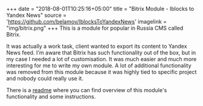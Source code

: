 +++
date = "2018-08-01T10:25:16+05:00"
title = "Bitrix Module - Iblocks to Yandex News"
source = 'https://github.com/belamov/IblocksToYandexNews'
imagelink = "img/bitrix.png"
+++
This is a module for popular in Russia CMS called Bitrix.

It was actually a work task, client wanted to export its content to Yandex News feed. I'm aware that Bitrix has such functionality out of the box, but in my case I needed a lot of customisation. It was much easier and much more interesting for me to write my own module. A lot of additional functionality was removed from this module because it was highly tied to specific project and nobody could really use it.

There is a [readme](https://github.com/belamov/IblocksToYandexNews/blob/master/README.md) where you can find overview of this module's functionality and some instructions.
 